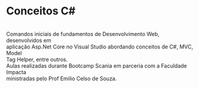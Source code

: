 <h1>Conceitos C#</h1><br>
Comandos iniciais de fundamentos de Desenvolvimento Web, desenvolvidos em <br>
aplicação Asp.Net Core no Visual Studio abordando conceitos de C#, MVC, Model <br>
Tag Helper, entre outros.<br>
Aulas realizadas durante Bootcamp Scania em parceria com a Faculdade Impacta<br>
ministradas pelo Prof Emilio Celso de Souza.

